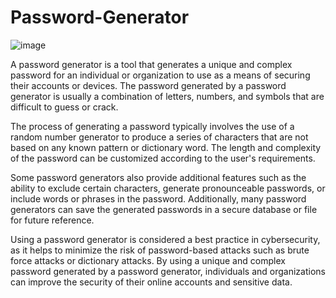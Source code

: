 # Password-Generator
![image](https://github.com/99Anvar99/Password-Generator/assets/60616540/008e0562-ca76-46a1-95d1-01dad100dd58)

A password generator is a tool that generates a unique and complex password for an individual or organization to use as a means of securing their accounts or devices. The password generated by a password generator is usually a combination of letters, numbers, and symbols that are difficult to guess or crack.

The process of generating a password typically involves the use of a random number generator to produce a series of characters that are not based on any known pattern or dictionary word. The length and complexity of the password can be customized according to the user's requirements.

Some password generators also provide additional features such as the ability to exclude certain characters, generate pronounceable passwords, or include words or phrases in the password. Additionally, many password generators can save the generated passwords in a secure database or file for future reference.

Using a password generator is considered a best practice in cybersecurity, as it helps to minimize the risk of password-based attacks such as brute force attacks or dictionary attacks. By using a unique and complex password generated by a password generator, individuals and organizations can improve the security of their online accounts and sensitive data.
